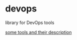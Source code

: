 # devops
library for DevOps tools


[some tools and their description](https://www.veritis.com/solutions/devops/made-easier-with-devops-tools/)
